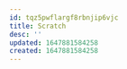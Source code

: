 ```yaml
---
id: tqz5pwflargf8rbnjip6vjc
title: Scratch
desc: ''
updated: 1647881584258
created: 1647881584258
---
```


